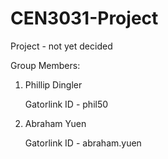 CEN3031-Project
===============


Project - not yet decided




Group Members:

1. Phillip Dingler

   Gatorlink ID - phil50
   
2. Abraham Yuen

   Gatorlink ID - abraham.yuen
